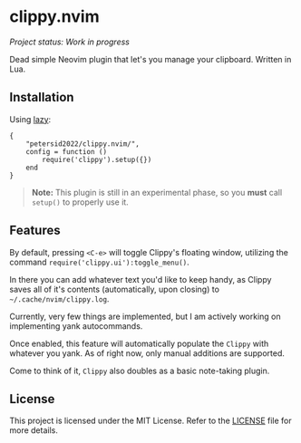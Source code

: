 # clippy.nvim

*Project status: Work in progress*

Dead simple Neovim plugin that let's you manage your clipboard.
Written in Lua.

## Installation
Using [lazy](https://github.com/folke/lazy.nvim):
```
{
    "petersid2022/clippy.nvim/",
    config = function ()
        require('clippy').setup({})
    end
}
```

> **Note:** 
> This plugin is still in an experimental phase, so you **must** call ``setup()`` to properly use it.

## Features
By default, pressing ``<C-e>`` will toggle Clippy's floating window, utilizing the command ``require('clippy.ui'):toggle_menu()``. 

In there you can add whatever text you'd like to keep handy, as Clippy saves all of it's contents (automatically, upon closing) to ``~/.cache/nvim/clippy.log``.

Currently, very few things are implemented, but I am actively working on implementing yank autocommands.

Once enabled, this feature will automatically populate the ``Clippy`` with whatever you yank. As of right now, only manual additions are supported.

Come to think of it, ``Clippy`` also doubles as a basic note-taking plugin.

## License
This project is licensed under the MIT License. Refer to the [LICENSE](./LICENSE) file for more details.
